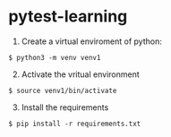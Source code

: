 # pytest-learning

1. Create a virtual enviroment of python:
```
$ python3 -m venv venv1
```
2. Activate the vritual environment
```
$ source venv1/bin/activate
```
3. Install the requirements
```
$ pip install -r requirements.txt
```
